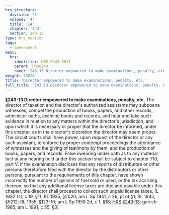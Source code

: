 ```yaml
---
hrs_structure:
  division: '1'
  volume: '4'
  title: '14'
  chapter: '243'
  section: 243-13
type: hrs_section
tags:
  - Government
menu:
  hrs:
    identifier: HRS_0243-0013
    parent: HRS0243
    name: '243-13 Director empowered to make examinations, penalty, etc.'
weight: 75070
title: 'Director empowered to make examinations, penalty, etc.'
full_title: '243-13 Director empowered to make examinations, penalty, etc.'
---
```

**§243-13 Director empowered to make examinations, penalty, etc.** The director of taxation and the director's authorized assistants may subpoena witnesses, compel the production of books, papers, and other records, administer oaths, examine books and records, and hear and take such evidence in relation to any matters within the director's jurisdiction, and upon which it is necessary or proper that the director be informed, under this chapter, as in the director's discretion the director may deem proper. The circuit courts shall have power, upon request of the director or any such assistant, to enforce by proper contempt proceedings the attendance of witnesses and the giving of testimony by them, and the production of books, papers, and records. False swearing under oath as to any material fact at any hearing held under this section shall be subject to chapter 710, part V. If the examination discloses that any reports of distributors or other persons theretofore filed with the director by the distributors or other persons, pursuant to the requirements of this chapter, have shown incorrectly the number of gallons of fuel sold or used, or the tax accruing thereon, so that any additional license taxes are due and payable under this chapter, the director shall proceed to collect such unpaid license taxes. [L 1932 1st, c 19, §11; RL 1935, §2020; am L Sp 1941, c 26, pt of §1; RL 1945, §5212; RL 1955, §123-10; am L Sp 1959 2d, c 1, §16; [HRS §243-13](/title-14/chapter-243/section-243-13/); gen ch 1985; am L 1991, c 55, §3]